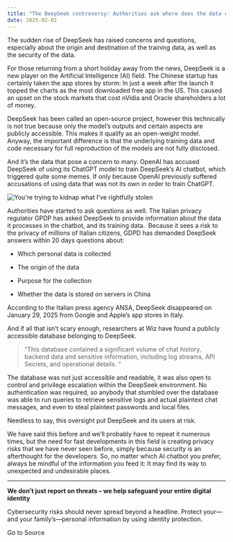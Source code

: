 ```yaml
---
title: "The DeepSeek controversy: Authorities ask where does the data come from and how safe is it?"
date: 2025-02-01
---
```


The sudden rise of DeepSeek has raised concerns and questions, especially about the origin and destination of the training data, as well as the security of the data.

For those returning from a short holiday away from the news, DeepSeek is a new player on the Artificial Intelligence (AI) field. The Chinese startup has certainly taken the app stores by storm: In just a week after the launch it topped the charts as the most downloaded free app in the US. This caused an upset on the stock markets that cost nVidia and Oracle shareholders a lot of money.

DeepSeek has been called an open-source project, however this technically is not true because only the model’s outputs and certain aspects are publicly accessible. This makes it qualify as an open-weight model. Anyway, the important difference is that the underlying training data and code necessary for full reproduction of the models are not fully disclosed.

And it’s the data that pose a concern to many. OpenAI has accused DeepSeek of using its ChatGPT model to train DeepSeek’s AI chatbot, which triggered quite some memes. If only because OpenAI previously suffered accusations of using data that was not its own in order to train ChatGPT.

![You're trying to kidnap what I've rightfully stolen](https://www.malwarebytes.com/wp-content/uploads/sites/2/2025/01/kidnapped_stolen_meme.png)

Authorities have started to ask questions as well. The Italian privacy regulator GPDP has asked DeepSeek to provide information about the data it processes in the chatbot, and its training data.  Because it sees a risk to the privacy of millions of Italian citizens, GDPD has demanded DeepSeek answers within 20 days questions about:

- Which personal data is collected

- The origin of the data

- Purpose for the collection

- Whether the data is stored on servers in China

According to the Italian press agency ANSA, DeepSeek disappeared on January 29, 2025 from Google and Apple’s app stores in Italy.

And if all that isn’t scary enough, researchers at Wiz have found a publicly accessible database belonging to DeepSeek.

> “This database contained a significant volume of chat history, backend data and sensitive information, including log streams, API Secrets, and operational details. “

The database was not just accessible and readable, it was also open to control and privilege escalation within the DeepSeek environment. No authentication was required, so anybody that stumbled over the database was able to run queries to retrieve sensitive logs and actual plaintext chat messages, and even to steal plaintext passwords and local files.

Needless to say, this oversight put DeepSeek and its users at risk.

We have said this before and we’ll probably have to repeat it numerous times, but the need for fast developments in this field is creating privacy risks that we have never seen before, simply because security is an afterthought for the developers. So, no matter which AI chatbot you prefer, always be mindful of the information you feed it: It may find its way to unexpected and undesirable places.

* * *

**We don’t just report on threats – we help safeguard your entire digital identity**

Cybersecurity risks should never spread beyond a headline. Protect your—and your family’s—personal information by using identity protection.

Go to Source
